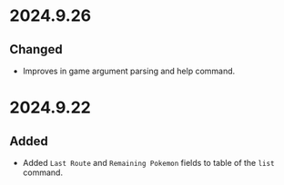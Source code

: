 # 2024.9.26

## Changed

- Improves in game argument parsing and help command.

# 2024.9.22

## Added

- Added `Last Route` and `Remaining Pokemon` fields to table of the `list` command.
